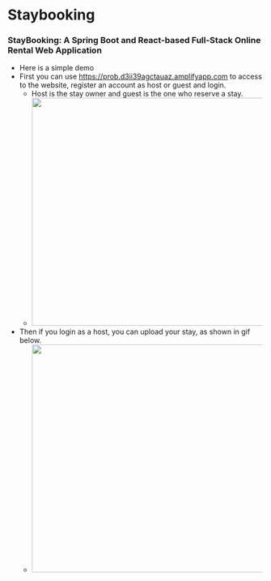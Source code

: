 # Staybooking
### StayBooking: A Spring Boot and React-based Full-Stack Online Rental Web Application 

* Here is a simple demo
* First you can use https://prob.d3ii39agctauaz.amplifyapp.com to access to the website, register an account as host or guest and login.
  * Host is the stay owner and guest is the one who reserve a stay. 
  * <img src="https://github.com/Larry-Wendy/StayBooking/blob/main/gif/login.gif" width="700" height="450"/> 
* Then if you login as a host, you can upload your stay, as shown in gif below. 
  * <img src="https://github.com/Larry-Wendy/StayBooking/blob/main/gif/upstay.gif" width="700" height="450"/> 

